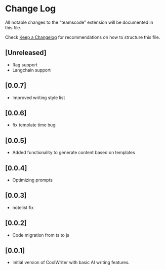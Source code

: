 # Change Log

All notable changes to the "teamscode" extension will be documented in this file.

Check [Keep a Changelog](http://keepachangelog.com/) for recommendations on how to structure this file.

## [Unreleased]

- Rag support
- Langchain support

## [0.0.7]

- Improved writing style list

## [0.0.6]

- fix template time bug

## [0.0.5]

- Added functionality to generate content based on templates

## [0.0.4]

- Optimizing prompts

## [0.0.3]

- notelist fix

## [0.0.2]

- Code migration from ts to js

## [0.0.1]

- Initial version of CoolWriter with basic AI writing features.

